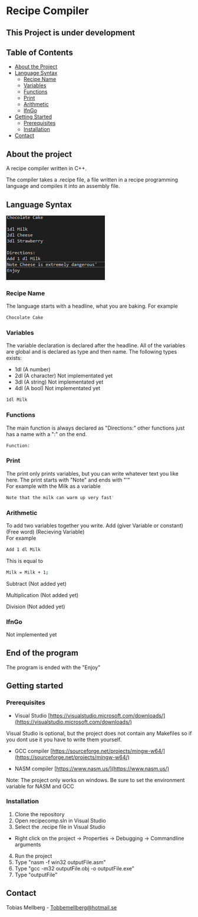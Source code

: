 # Recipe Compiler

## This Project is under development

## Table of Contents

* [About the Project](#about-the-project)
* [Language Syntax](#language-syntax)
  * [Recipe Name](#recipe-name)
  * [Variables](#variables)
  * [Functions](#functions)
  * [Print](#print)
  * [Arithmetic](#arithmetic)
  * [IfnGo](#ifngo)
* [Getting Started](#getting-started)
  * [Prerequisites](#prerequisites)
  * [Installation](#installation)
* [Contact](#contact)

## About the project

A recipe compiler written in C++.

The compiler takes a .recipe file, a file written in a recipe programming language and compiles it into an assembly file.

## Language Syntax

![An example of how a file can look written in the recipe programming language](recipe2.png)

### Recipe Name

The language starts with a headline, what you are baking. For example
```sh
Chocolate Cake 
```

### Variables

The variable declaration is declared after the headline. All of the variables are global and is declared as type and then name. The following types exists:
- 1dl (A number)
- 2dl (A character) Not implementated yet
- 3dl (A string) Not implementated yet
- 4dl (A bool) Not implementated yet
```sh
1dl Milk
```

### Functions

The main function is always declared as "Directions:" other functions just has a name with a ":" on the end.
```sh
Function:
```

### Print

The print only prints variables, but you can write whatever text you like here. The print starts with "Note" and ends with "'"\
For example with the Milk as a variable
```sh
Note that the milk can warm up very fast'
```

### Arithmetic

To add two variables together you write. Add (giver Variable or constant) (Free word) (Recieving Variable)\
For example
```sh
Add 1 dl Milk
```
This is equal to
```sh
Milk = Milk + 1;
```
Subtract (Not added yet)

Multiplication (Not added yet)

Division (Not added yet)

### IfnGo

Not implemented yet

## End of the program

The program is ended with the "Enjoy"

## Getting started

### Prerequisites

* Visual Studio [https://visualstudio.microsoft.com/downloads/](https://visualstudio.microsoft.com/downloads/)

Visual Studio is optional, but the project does not contain any Makefiles so if you dont use it you have to write them yourself.

* GCC compiler [https://sourceforge.net/projects/mingw-w64/](https://sourceforge.net/projects/mingw-w64/)

* NASM compiler [https://www.nasm.us/](https://www.nasm.us/)

Note: The project only works on windows. Be sure to set the environment variable for NASM and GCC

### Installation

1. Clone the repository
2. Open recipecomp.sln in Visual Studio
3. Select the .recipe file in Visual Studio
- Right click on the project -> Properties -> Debugging -> Commandline arguments
4. Run the project
5. Type "nasm -f win32 outputFile.asm"
6. Type "gcc -m32 outputFile.obj -o outputFile.exe"
7. Type "outputFile"

## Contact

Tobias Mellberg - Tobbemellberg@hotmail.se
